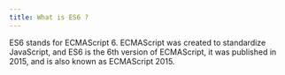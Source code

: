 ```yaml
---
title: What is ES6 ?
---
```


ES6 stands for ECMAScript 6. ECMAScript was created to standardize JavaScript, and ES6 is the 6th version of ECMAScript, it was published in 2015, and is also known as ECMAScript 2015.

